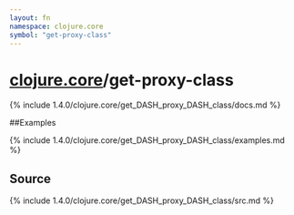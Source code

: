 ```yaml
---
layout: fn
namespace: clojure.core
symbol: "get-proxy-class"
---
```


# [clojure.core](../)/get-proxy-class

{% include 1.4.0/clojure.core/get_DASH_proxy_DASH_class/docs.md %}

##Examples

{% include 1.4.0/clojure.core/get_DASH_proxy_DASH_class/examples.md %}
## Source
{% include 1.4.0/clojure.core/get_DASH_proxy_DASH_class/src.md %}

